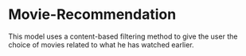 # Movie-Recommendation
This model uses a content-based filtering method to give the user the choice of movies related to what he has watched earlier.
